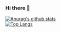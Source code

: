 ### Hi there 👋

<!--
**koshou1010/koshou1010** is a ✨ _special_ ✨ repository because its `README.md` (this file) appears on your GitHub profile.

Here are some ideas to get you started:

- 🔭 I’m currently working on ...
- 🌱 I’m currently learning ...
- 👯 I’m looking to collaborate on ...
- 🤔 I’m looking for help with ...
- 💬 Ask me about ...
- 📫 How to reach me: ...
- 😄 Pronouns: ...
- ⚡ Fun fact: ...
-->


[![Anurag's github stats](https://github-readme-stats.vercel.app/api?username=koshou1010&theme=gruvbox)](https://github.com/koshou1010/github-readme-stats)  
[![Top Langs](https://github-readme-stats.vercel.app/api/top-langs/?username=koshou1010&layout=compact&theme=gruvbox)](https://github.com/koshou1010/github-readme-stats)
